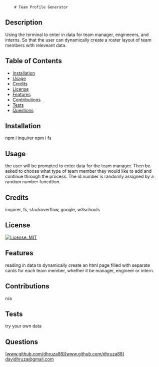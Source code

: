 
        # Team Profile Generator

## Description
Using the terminal to enter in data for team manager, engineeers, and interns. So that the user can dynamically create a roster layout of team members with releveant data.



## Table of Contents

- [Installation](#installation)
- [Usage](#usage)
- [Credits](#credits)
- [License](#license)
- [Features](#features)
- [Contributions](#contributions)
- [Tests](#tests)
- [Questions](#questions)


## Installation
npm i inquirer
npm i fs

## Usage
the user will be prompted to enter data for the team manager. Then be asked to choose what type of team member they would like to add and continue through the process. The id number is randomly assigned by a random number funcdtion.

## Credits
inquirer, fs, stackoverflow, google, w3schools

## License
[![License: MIT](https://img.shields.io/badge/License-MIT-yellow.svg)](https://opensource.org/licenses/MIT)


## Features
reading in data to dynamically create an html page filled with separate cards for each team member, whether it be manager, engineer or intern.

## Contributions
n/a

## Tests
try your own data

## Questions
[www.github.com/dhruza88](www.github.com/dhruza88) <br />
davidhruza@gmail.com

